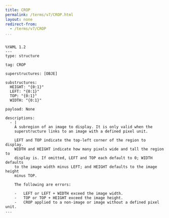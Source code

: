```yaml
---
title: CROP
permalink: /terms/v7/CROP.html
layout: none
redirect-from:
  - /terms/v7/CROP
...
```


```

%YAML 1.2
---
type: structure

tag: CROP

superstructures: [OBJE]

substructures:
  HEIGHT: "{0:1}"
  LEFT: "{0:1}"
  TOP: "{0:1}"
  WIDTH: "{0:1}"

payload: None

descriptions:
  - |
    A subregion of an image to display. It is only valid when the
    superstructure links to an image with a defined pixel unit.
    
    LEFT and TOP indicate the top-left corner of the region to display.
    WIDTH and HEIGHT indicate how many pixels wide and tall the region to
    display is. If omitted, LEFT and TOP each default to 0; WIDTH defaults
    to the image width minus LEFT; and HEIGHT defaults to the image height
    minus TOP.
    
    The following are errors:
    
    -   LEFT or LEFT + WIDTH exceed the image width.
    -   TOP or TOP + HEIGHT exceed the image height.
    -   CROP applied to a non-image or image without a defined pixel unit.
...

```